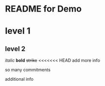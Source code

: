 README for Demo
======

# level 1
## level 2

*italic*
**bold**
~~strike~~
<<<<<<< HEAD
add more info

so many commitments

additional info

